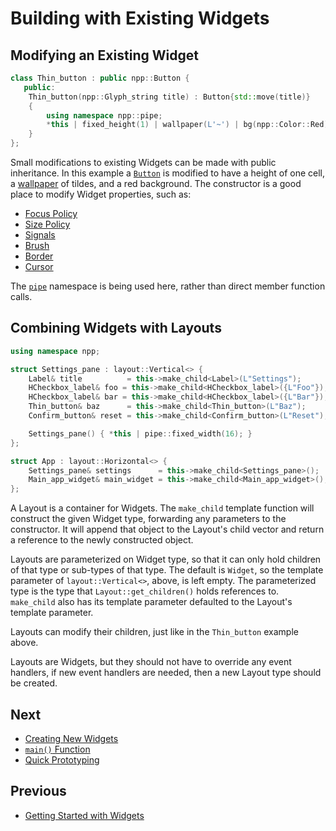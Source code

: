 # Building with Existing Widgets

## Modifying an Existing Widget

```cpp
class Thin_button : public npp::Button {
   public:
    Thin_button(npp::Glyph_string title) : Button{std::move(title)}
    {
        using namespace npp::pipe;
        *this | fixed_height(1) | wallpaper(L'~') | bg(npp::Color::Red);
    }
};
```

Small modifications to existing Widgets can be made with public inheritance. In
this example a [`Button`](widgets/button.md) is modified to have a height of one
cell, a [wallpaper](wallpaper.md) of tildes, and a red background. The
constructor is a good place to modify Widget properties, such as:

- [Focus Policy](focus-policy.md)
- [Size Policy](size-policy.md)
- [Signals](signals.md)
- [Brush](brush.md)
- [Border](border.md)
- [Cursor](cursor.md)

The [`pipe`](pipe.md) namespace is being used here, rather than direct member
function calls.

## Combining Widgets with Layouts

```cpp
using namespace npp;

struct Settings_pane : layout::Vertical<> {
    Label& title          = this->make_child<Label>(L"Settings");
    HCheckbox_label& foo = this->make_child<HCheckbox_label>({L"Foo"});
    HCheckbox_label& bar = this->make_child<HCheckbox_label>({L"Bar"});
    Thin_button& baz      = this->make_child<Thin_button>(L"Baz");
    Confirm_button& reset = this->make_child<Confirm_button>(L"Reset");

    Settings_pane() { *this | pipe::fixed_width(16); }
};

struct App : layout::Horizontal<> {
    Settings_pane& settings      = this->make_child<Settings_pane>();
    Main_app_widget& main_widget = this->make_child<Main_app_widget>();
};
```

A Layout is a container for Widgets. The `make_child` template function will
construct the given Widget type, forwarding any parameters to the constructor.
It will append that object to the Layout's child vector and return a reference
to the newly constructed object.

Layouts are parameterized on Widget type, so that it can only hold children of
that type or sub-types of that type. The default is `Widget`, so the template
parameter of `layout::Vertical<>`, above, is left empty. The parameterized type
is the type that `Layout::get_children()` holds references to. `make_child` also
has its template parameter defaulted to the Layout's template parameter.

Layouts can modify their children, just like in the `Thin_button` example above.

Layouts are Widgets, but they should not have to override any event handlers,
if new event handlers are needed, then a new Layout type should be created.

## Next

- [Creating New Widgets](creating-new-widgets.md)
- [`main()` Function](main-function.md)
- [Quick Prototyping](quick-prototyping.md)

## Previous

- [Getting Started with Widgets](getting-started-with-widgets.md)
